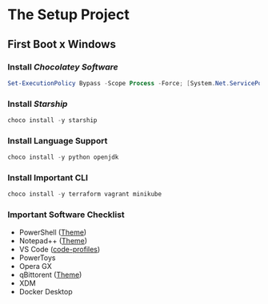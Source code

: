 # The Setup Project

## First Boot x Windows

### Install _Chocolatey Software_

```powershell
Set-ExecutionPolicy Bypass -Scope Process -Force; [System.Net.ServicePointManager]::SecurityProtocol = [System.Net.ServicePointManager]::SecurityProtocol -bor 3072; Invoke-Expression ((New-Object System.Net.WebClient).DownloadString('https://community.chocolatey.org/install.ps1'))
```

### Install _Starship_

```powershell
choco install -y starship
```

### Install Language Support

```powershell
choco install -y python openjdk
```

### Install Important CLI

```powershell
choco install -y terraform vagrant minikube
```

### Important Software Checklist

- PowerShell ([Theme](https://raw.githubusercontent.com/dracula/powershell/master/theme/Windows%2010%20Terminal%20Dracula%20Theme.json))
- Notepad++ ([Theme](https://raw.githubusercontent.com/dracula/notepad-plus-plus/master/Dracula.xml))
- VS Code ([code-profiles](https://github.com/d4rkr0n1n/the-setup-project/tree/main/code-profiles))
- PowerToys
- Opera GX
- qBittorent ([Theme](https://github.com/dracula/qbittorrent/raw/master/dracula.qbtheme))
- XDM
- Docker Desktop
